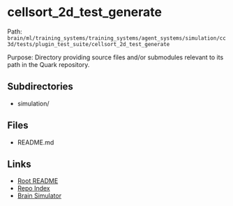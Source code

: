 # cellsort_2d_test_generate

Path: `brain/ml/training_systems/training_systems/agent_systems/simulation/cc3d/tests/plugin_test_suite/cellsort_2d_test_generate`

Purpose: Directory providing source files and/or submodules relevant to its path in the Quark repository.

## Subdirectories
- simulation/

## Files
- README.md

## Links
- [Root README](../../../../../../../../../README.md)
- [Repo Index](../../../../../../../../../repo_index.json)
- [Brain Simulator](../../../../../../../../../brain/architecture/brain_simulator.py)
